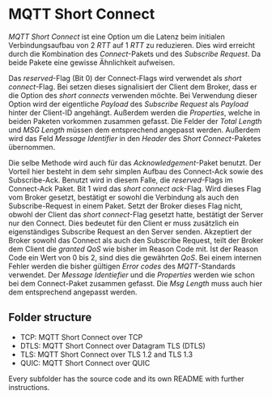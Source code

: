 # MQTT Short Connect
*MQTT Short Connect* ist eine Option um die Latenz beim initialen Verbindungsaufbau von 2 *RTT* auf 1 *RTT* zu reduzieren. Dies wird erreicht durch die Kombination des *Connect*-Pakets und des *Subscribe Request*. Da beide Pakete eine gewisse Ähnlichkeit aufweisen.

Das *reserved*-Flag (Bit 0) der Connect-Flags wird verwendet als *short connect*-Flag. Bei setzen dieses signalisiert der Client dem Broker, dass er die Option des *short connects* verwenden möchte. Bei Verwendung dieser Option wird der eigentliche *Payload* des *Subscribe Request* als *Payload* hinter der Client-ID angehängt. Außerdem werden die *Properties*, welche in beiden Paketen vorkommen zusammen gefasst. Die Felder der *Total Length* und *MSG Length* müssen dem entsprechend angepasst werden. Außerdem wird das Feld *Message Identifier* in den *Header* des *Short Connect*-Paketes übernommen.

Die selbe Methode wird auch für das *Acknowledgement*-Paket benutzt. Der Vorteil hier besteht in dem sehr simplen Aufbau des Connect-Ack sowie des Subscribe-Ack. Benutzt wird in diesem Falle, die *reserved*-Flags im Connect-Ack Paket. Bit 1 wird das *short connect ack*-Flag. Wird dieses Flag vom Broker gesetzt, bestätigt er sowohl die Verbindung als auch den Subscribe-Request in einem Paket. Setzt der Broker dieses Flag nicht, obwohl der Client das *short connect*-Flag gesetzt hatte, bestätigt der Server nur den Connect. Dies bedeutet für den Client er muss zusätzlich ein eigenständiges Subscribe Request an den Server senden. Akzeptiert der Broker sowohl das Connect als auch den Subscribe Request, teilt der Broker dem Client die *granted QoS* wie bisher im Reason Code mit. Ist der Reason Code ein Wert von 0 bis 2, sind dies die gewährten *QoS*. Bei einem internen Fehler werden die bisher gültigen *Error codes* des *MQTT*-Standards verwendet. Der *Message Identiefier* und die *Properties* werden wie schon bei dem Connect-Paket zusammen gefasst. Die *Msg Length* muss auch hier dem entsprechend angepasst werden.
## Folder structure
 - TCP: MQTT Short Connect over TCP
 - DTLS: MQTT Short Connect over Datagram TLS (DTLS)
 - TLS: MQTT Short Connect over TLS 1.2 and TLS 1.3
 - QUIC: MQTT Short Connect over QUIC
 
Every subfolder has the source code and its own README with further instructions.